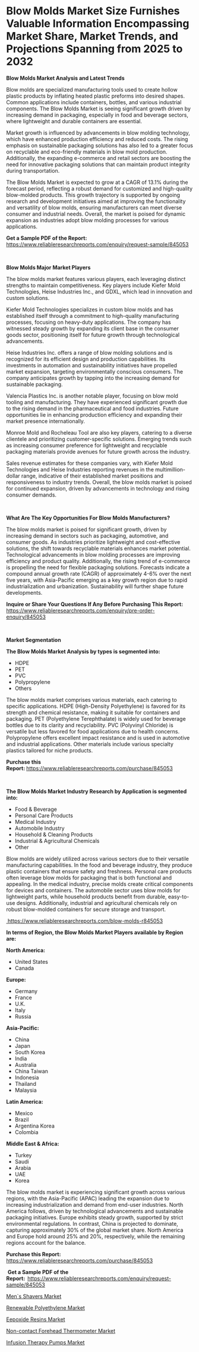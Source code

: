<p><h1>Blow Molds Market Size Furnishes Valuable Information Encompassing Market Share, Market Trends, and Projections Spanning from 2025 to 2032</h1></p><p><strong>Blow Molds Market Analysis and Latest Trends</strong></p>
<p><p>Blow molds are specialized manufacturing tools used to create hollow plastic products by inflating heated plastic preforms into desired shapes. Common applications include containers, bottles, and various industrial components. The Blow Molds Market is seeing significant growth driven by increasing demand in packaging, especially in food and beverage sectors, where lightweight and durable containers are essential.</p><p>Market growth is influenced by advancements in blow molding technology, which have enhanced production efficiency and reduced costs. The rising emphasis on sustainable packaging solutions has also led to a greater focus on recyclable and eco-friendly materials in blow mold production. Additionally, the expanding e-commerce and retail sectors are boosting the need for innovative packaging solutions that can maintain product integrity during transportation.</p><p>The Blow Molds Market is expected to grow at a CAGR of 13.1% during the forecast period, reflecting a robust demand for customized and high-quality blow-molded products. This growth trajectory is supported by ongoing research and development initiatives aimed at improving the functionality and versatility of blow molds, ensuring manufacturers can meet diverse consumer and industrial needs. Overall, the market is poised for dynamic expansion as industries adopt blow molding processes for various applications.</p></p>
<p><strong>Get a Sample PDF of the Report:&nbsp;</strong> <a href="https://www.reliableresearchreports.com/enquiry/request-sample/845053?utm_campaign=12&utm_medium=2&utm_source=Github&utm_content=ia&utm_term=30012025&utm_id=blow-molds">https://www.reliableresearchreports.com/enquiry/request-sample/845053</a></p>
<p>&nbsp;</p>
<p><strong>Blow Molds Major Market Players</strong></p>
<p><p>The blow molds market features various players, each leveraging distinct strengths to maintain competitiveness. Key players include Kiefer Mold Technologies, Heise Industries Inc., and GDXL, which lead in innovation and custom solutions. </p><p>Kiefer Mold Technologies specializes in custom blow molds and has established itself through a commitment to high-quality manufacturing processes, focusing on heavy-duty applications. The company has witnessed steady growth by expanding its client base in the consumer goods sector, positioning itself for future growth through technological advancements.</p><p>Heise Industries Inc. offers a range of blow molding solutions and is recognized for its efficient design and production capabilities. Its investments in automation and sustainability initiatives have propelled market expansion, targeting environmentally conscious consumers. The company anticipates growth by tapping into the increasing demand for sustainable packaging.</p><p>Valencia Plastics Inc. is another notable player, focusing on blow mold tooling and manufacturing. They have experienced significant growth due to the rising demand in the pharmaceutical and food industries. Future opportunities lie in enhancing production efficiency and expanding their market presence internationally.</p><p>Monroe Mold and Rocheleau Tool are also key players, catering to a diverse clientele and prioritizing customer-specific solutions. Emerging trends such as increasing consumer preference for lightweight and recyclable packaging materials provide avenues for future growth across the industry.</p><p>Sales revenue estimates for these companies vary, with Kiefer Mold Technologies and Heise Industries reporting revenues in the multimillion-dollar range, indicative of their established market positions and responsiveness to industry trends. Overall, the blow molds market is poised for continued expansion, driven by advancements in technology and rising consumer demands.</p></p>
<p>&nbsp;</p>
<p><strong>What Are The Key Opportunities For Blow Molds Manufacturers?</strong></p>
<p><p>The blow molds market is poised for significant growth, driven by increasing demand in sectors such as packaging, automotive, and consumer goods. As industries prioritize lightweight and cost-effective solutions, the shift towards recyclable materials enhances market potential. Technological advancements in blow molding processes are improving efficiency and product quality. Additionally, the rising trend of e-commerce is propelling the need for flexible packaging solutions. Forecasts indicate a compound annual growth rate (CAGR) of approximately 4-6% over the next five years, with Asia-Pacific emerging as a key growth region due to rapid industrialization and urbanization. Sustainability will further shape future developments.</p></p>
<p><strong>Inquire or Share Your Questions If Any Before Purchasing This Report:</strong> <a href="https://www.reliableresearchreports.com/enquiry/pre-order-enquiry/845053?utm_campaign=12&utm_medium=2&utm_source=Github&utm_content=ia&utm_term=30012025&utm_id=blow-molds">https://www.reliableresearchreports.com/enquiry/pre-order-enquiry/845053</a></p>
<p>&nbsp;</p>
<p><strong>Market Segmentation</strong></p>
<p><strong>The Blow Molds Market Analysis by types is segmented into:</strong></p>
<p><ul><li>HDPE</li><li>PET</li><li>PVC</li><li>Polypropylene</li><li>Others</li></ul></p>
<p><p>The blow molds market comprises various materials, each catering to specific applications. HDPE (High-Density Polyethylene) is favored for its strength and chemical resistance, making it suitable for containers and packaging. PET (Polyethylene Terephthalate) is widely used for beverage bottles due to its clarity and recyclability. PVC (Polyvinyl Chloride) is versatile but less favored for food applications due to health concerns. Polypropylene offers excellent impact resistance and is used in automotive and industrial applications. Other materials include various specialty plastics tailored for niche products.</p></p>
<p><strong>Purchase this Report:&nbsp;</strong><a href="https://www.reliableresearchreports.com/purchase/845053?utm_campaign=12&utm_medium=2&utm_source=Github&utm_content=ia&utm_term=30012025&utm_id=blow-molds">https://www.reliableresearchreports.com/purchase/845053</a></p>
<p>&nbsp;</p>
<p><strong>The Blow Molds Market Industry Research by Application is segmented into:</strong></p>
<p><ul><li>Food & Beverage</li><li>Personal Care Products</li><li>Medical Industry</li><li>Automobile Industry</li><li>Household & Cleaning Products</li><li>Industrial & Agricultural Chemicals</li><li>Other</li></ul></p>
<p><p>Blow molds are widely utilized across various sectors due to their versatile manufacturing capabilities. In the food and beverage industry, they produce plastic containers that ensure safety and freshness. Personal care products often leverage blow molds for packaging that is both functional and appealing. In the medical industry, precise molds create critical components for devices and containers. The automobile sector uses blow molds for lightweight parts, while household products benefit from durable, easy-to-use designs. Additionally, industrial and agricultural chemicals rely on robust blow-molded containers for secure storage and transport.</p></p>
<p><a href="https://www.reliableresearchreports.com/blow-molds-r845053?utm_campaign=12&utm_medium=2&utm_source=Github&utm_content=ia&utm_term=30012025&utm_id=blow-molds">&nbsp;https://www.reliableresearchreports.com/blow-molds-r845053</a></p>
<p><strong>In terms of Region, the Blow Molds Market Players available by Region are:</strong></p>
<p>
    <p> <strong> North America: </strong>
        <ul>
            <li>United States</li>
            <li>Canada</li>
        </ul>
        </p> 
    <p> <strong> Europe: </strong>
        <ul>
            <li>Germany</li>
            <li>France</li>
            <li>U.K.</li>
            <li>Italy</li>
            <li>Russia</li>
        </ul>
        </p> 
    <p> <strong> Asia-Pacific: </strong>
        <ul>
            <li>China</li>
            <li>Japan</li>
            <li>South Korea</li>
            <li>India</li>
            <li>Australia</li>
            <li>China Taiwan</li>
            <li>Indonesia</li>
            <li>Thailand</li>
            <li>Malaysia</li>
        </ul>
        </p> 
    <p> <strong> Latin America: </strong>
        <ul>
            <li>Mexico</li>
            <li>Brazil</li>
            <li>Argentina Korea</li>
            <li>Colombia</li>
        </ul>
        </p> 
    <p> <strong> Middle East & Africa: </strong>
        <ul>
            <li>Turkey</li>
            <li>Saudi</li>
            <li>Arabia</li>
            <li>UAE</li>
            <li>Korea</li>
        </ul>
    </p>
    </p>
<p><p>The blow molds market is experiencing significant growth across various regions, with the Asia-Pacific (APAC) leading the expansion due to increasing industrialization and demand from end-user industries. North America follows, driven by technological advancements and sustainable packaging initiatives. Europe exhibits steady growth, supported by strict environmental regulations. In contrast, China is projected to dominate, capturing approximately 30% of the global market share. North America and Europe hold around 25% and 20%, respectively, while the remaining regions account for the balance.</p></p>
<p><strong>Purchase this Report: </strong><a href="https://www.reliableresearchreports.com/purchase/845053?utm_campaign=12&utm_medium=2&utm_source=Github&utm_content=ia&utm_term=30012025&utm_id=blow-molds">https://www.reliableresearchreports.com/purchase/845053</a></p>
<p>&nbsp;<strong>Get a Sample PDF of the Report:&nbsp;&nbsp;</strong><a href="https://www.reliableresearchreports.com/enquiry/request-sample/845053?utm_campaign=12&utm_medium=2&utm_source=Github&utm_content=ia&utm_term=30012025&utm_id=blow-molds">https://www.reliableresearchreports.com/enquiry/request-sample/845053</a></p>
<p><strong></strong></p>
<p><p><a href="https://www.linkedin.com/pulse/mens-shavers-market-analysis-report-2025-2032-sales-revenue-ny2qe?utm_campaign=12&utm_medium=2&utm_source=Github&utm_content=ia&utm_term=30012025&utm_id=blow-molds">Men`s Shavers Market</a></p><p><a href="https://www.linkedin.com/pulse/renewable-polyethylene-market-analysis-future-growth-trends-jro7c?utm_campaign=12&utm_medium=2&utm_source=Github&utm_content=ia&utm_term=30012025&utm_id=blow-molds">Renewable Polyethylene Market</a></p><p><a href="https://www.linkedin.com/pulse/eepoxide-resins-market-size-forecast-2025-2032-cagr-58-nxyte?utm_campaign=12&utm_medium=2&utm_source=Github&utm_content=ia&utm_term=30012025&utm_id=blow-molds">Eepoxide Resins Market</a></p><p><a href="https://www.linkedin.com/pulse/forecast-of57-cagr-study-non-contact-forehead-thermometer-v38ic?utm_campaign=12&utm_medium=2&utm_source=Github&utm_content=ia&utm_term=30012025&utm_id=blow-molds">Non-contact Forehead Thermometer Market</a></p><p><a href="https://www.linkedin.com/pulse/forecasts-infusion-therapy-pumps-market-anticipated-96-cagr-eaoxc?utm_campaign=12&utm_medium=2&utm_source=Github&utm_content=ia&utm_term=30012025&utm_id=blow-molds">Infusion Therapy Pumps Market</a></p></p>